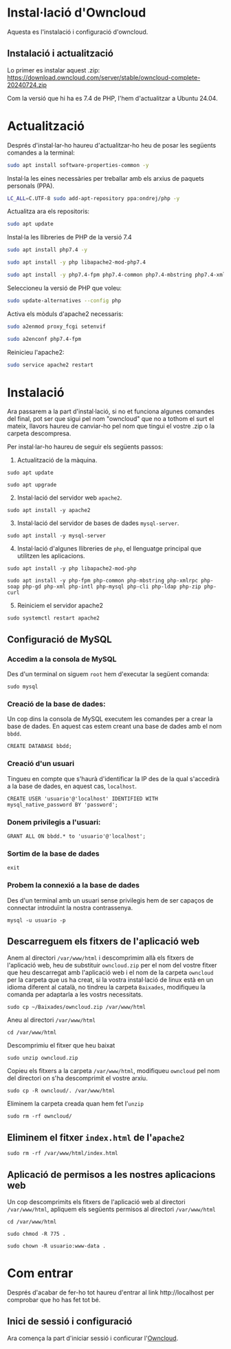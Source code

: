 # Instal·lació d'Owncloud 

Aquesta es l'instalació i configuració d'owncloud.

## Instalació i actualització

Lo primer es instalar aquest .zip: https://download.owncloud.com/server/stable/owncloud-complete-20240724.zip

Com la versió que hi ha es 7.4 de PHP, l'hem d'actualitzar a Ubuntu 24.04.

# Actualització

Després d'instal·lar-ho haureu d'actualitzar-ho heu de posar les següents comandes a la terminal:
```bash
sudo apt install software-properties-common -y
```

Instal·la les eines necessàries per treballar amb els arxius de paquets personals (PPA).
```bash
LC_ALL=C.UTF-8 sudo add-apt-repository ppa:ondrej/php -y
```

Actualitza ara els repositoris:
```bash
sudo apt update
```

Instal·la les llibreries de PHP de la versió 7.4
```bash
sudo apt install php7.4 -y
```
```bash
sudo apt install -y php libapache2-mod-php7.4
```

```bash
sudo apt install -y php7.4-fpm php7.4-common php7.4-mbstring php7.4-xmlrpc php7.4-soap php7.4-gd php7.4-xml php7.4-intl php7.4-mysql php7.4-cli php7.4-ldap php7.4-zip php7.4-curl
```

Seleccioneu la versió de PHP que voleu:
```bash
sudo update-alternatives --config php
```

Activa els mòduls d'apache2 necessaris:
```bash
sudo a2enmod proxy_fcgi setenvif
```

```bash
sudo a2enconf php7.4-fpm
```

Reinicieu l'apache2:
```bash
sudo service apache2 restart
```
# Instalació

Ara passarem a la part d'instal·lació, si no et funciona algunes comandes del final, pot ser que sigui pel nom "owncloud" que no a tothom el surt el mateix, llavors haureu de canviar-ho pel nom que tingui el vostre .zip o la carpeta descompresa.

Per instal·lar-ho haureu de seguir els següents passos:
1. Actualització de la màquina.
```console
sudo apt update
```
```console
sudo apt upgrade
```

2. Instal·lació del servidor web `apache2`.
```console
sudo apt install -y apache2
```

3. Instal·lació del servidor de bases de dades `mysql-server`.
```console
sudo apt install -y mysql-server
```

4. Instal·lació d'algunes llibreries de `php`, el llenguatge principal que utilitzen les aplicacions.
```console
sudo apt install -y php libapache2-mod-php
```
```console
sudo apt install -y php-fpm php-common php-mbstring php-xmlrpc php-soap php-gd php-xml php-intl php-mysql php-cli php-ldap php-zip php-curl
```

5. Reiniciem el servidor apache2
```console
sudo systemctl restart apache2
```

## Configuració de MySQL
### Accedim a la consola de MySQL
Des d'un terminal on siguem `root` hem d'executar la següent comanda:
```console
sudo mysql
```

### Creació de la base de dades:
Un cop dins la consola de MySQL executem les comandes per a crear la base de dades. En aquest cas estem creant una base de dades amb el nom `bbdd`.

```console
CREATE DATABASE bbdd;
```

### Creació d'un usuari
Tingueu en compte que s'haurà d'identificar la IP des de la qual s'accedirà a la base de dades, en aquest cas, `localhost`.

```console
CREATE USER 'usuario'@'localhost' IDENTIFIED WITH mysql_native_password BY 'password';
```

### Donem privilegis a l'usuari:
```console
GRANT ALL ON bbdd.* to 'usuario'@'localhost';
```

### Sortim de la base de dades
```console
exit
```

### Probem la connexió a la base de dades
Des d'un terminal amb un usuari sense privilegis hem de ser capaços de connectar introduïnt la nostra contrassenya.

```console
mysql -u usuario -p
```

## Descarreguem els fitxers de l'aplicació web
Anem al directori `/var/www/html` i descomprimim allà els fitxers de l'aplicació web, heu de substituir `owncloud.zip` per el nom del vostre fitxer que heu descarregat amb l'aplicació web i el nom de la carpeta `owncloud` per la carpeta que us ha creat, si la vostra instal·lació de linux està en un idioma diferent al català, no tindreu la carpeta `Baixades`, modifiqueu la comanda per adaptarla a les vostrs necessitats.

```console
sudo cp ~/Baixades/owncloud.zip /var/www/html
```
Aneu al directori `/var/www/html`
```console
cd /var/www/html
```
Descomprimiu el fitxer que heu baixat
```console
sudo unzip owncloud.zip
```
Copieu els fitxers a la carpeta `/var/www/html`, modifiqueu `owncloud` pel nom del directori on s'ha descomprimit el vostre arxiu.
```console
sudo cp -R owncloud/. /var/www/html
```
Eliminem la carpeta creada quan hem fet l'`unzip`
```console
sudo rm -rf owncloud/
```

## Eliminem el fitxer `index.html` de l'`apache2`
```console
sudo rm -rf /var/www/html/index.html
```

## Aplicació de permisos a les nostres aplicacions web
Un cop descomprimits els fitxers de l'aplicació web al directori `/var/www/html`, apliquem els següents permisos al directori `/var/www/html`

```console
cd /var/www/html
```
```console
sudo chmod -R 775 .
```
```console
sudo chown -R usuario:www-data .
```

# Com entrar

Després d'acabar de fer-ho tot haureu d'entrar al link http://localhost per comprobar que ho has fet tot bé.

## Inici de sessió i configuració

Ara comença la part d'iniciar sessió i conficurar l'[Owncloud](https://github.com/josepb80/Owncloud/blob/main/Configuraci%C3%B3.md).
